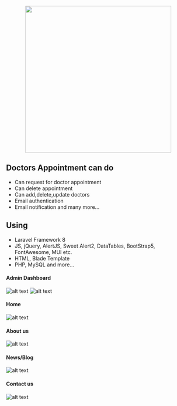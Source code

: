 <p align="center"><a href="https://laravel.com" target="_blank"><img src="https://raw.githubusercontent.com/laravel/art/master/logo-lockup/5%20SVG/2%20CMYK/1%20Full%20Color/laravel-logolockup-cmyk-red.svg" width="400"></a></p>

## Doctors Appointment can do
<ul>
    <li>Can request for doctor appointment</li>
    <li>Can delete appointment</li>
    <li>Can add,delete,update doctors</li>
    <li>Email authentication</li>
    <li>Email notification and many more...</li>
</ul>

## Using
<ul>
    <li>Laravel Framework 8</li>
    <li>JS, jQuery, AlertJS, Sweet Alert2, DataTables, BootStrap5, FontAwesome, MUI etc.</li>
    <li>HTML, Blade Template</li>
    <li>PHP, MySQL and more...</li>
</ul>

#### Admin Dashboard
![alt text](public/media/document/dashboard.png)
![alt text](public/media/document/add-doctors.png)

#### Home
![alt text](public/media/document/home.png)

#### About us
![alt text](public/media/document/about-us.png)

#### News/Blog
![alt text](public/media/document/news.png)

#### Contact us 
![alt text](public/media/document/contact.png)
